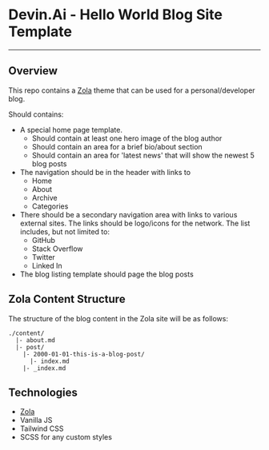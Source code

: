 # Devin.Ai - Hello World Blog Site Template
-------------------------------------------

## Overview

This repo contains a [Zola](https://www.getzola.org/) theme that can be used for a personal/developer blog. 

Should contains:

- A special home page template.
  - Should contain at least one hero image of the blog author
  - Should contain an area for a brief bio/about section
  - Should contain an area for 'latest news' that will show the newest 5 blog posts
- The navigation should be in the header with links to
  - Home
  - About
  - Archive
  - Categories
- There should be a secondary navigation area with links to various external sites. The links should be logo/icons for the network. The list includes, but not limited to:
  - GitHub
  - Stack Overflow
  - Twitter
  - Linked In
- The blog listing template should page the blog posts

## Zola Content Structure

The structure of the blog content in the Zola site will be as follows:

```
./content/
  |- about.md
  |- post/
    |- 2000-01-01-this-is-a-blog-post/
      |- index.md
    |- _index.md
```

## Technologies

- [Zola](https://www.getzola.org/)
- Vanilla JS
- Tailwind CSS
- SCSS for any custom styles
